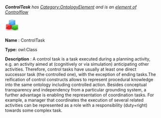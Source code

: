 ___ControlTask__ 
 has
 [Category:OntologyElement](../../Category/OntologyElement "Category:OntologyElement") 
 and is an
 [element of](../../Property/ElementOf "Property:ElementOf") 
[Controlflow](../../Submissions/Controlflow "Submissions:Controlflow")_




  





[![Class](../images/thumb/2/27/Class.gif/45px-Class.gif)](../../Image/Class.gif "Class")


__Name__ 
 : ControlTask
 



__Type:__ 
 owl:Class
 



__Description__ 
 : A control task is a task executed during a planning activity, e.g. an activity aimed at (cognitively or via simulation) anticipating other activities. Therefore, control tasks have usually at least one direct successor task (the controlled one), with the exception of ending tasks.The reification of control constructs allows to represent procedural knowledge into the same ontology including controlled action. Besides conceptual transparency and independency from a particular grounding system, a further advantage is enabling the representation of coordination tasks. For example, a manager that coordinates the execution of several related activities can be represented as a role with a responsibility (duty+right) towards some complex task.